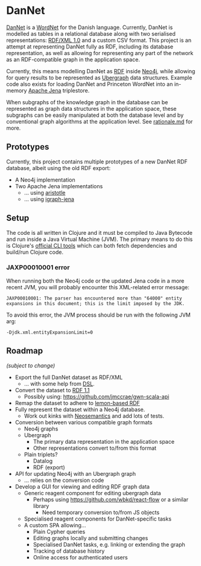 DanNet
======
[DanNet](https://cst.ku.dk/projekter/dannet/) is a [WordNet](https://en.wikipedia.org/wiki/WordNet) for the Danish language. Currently, DanNet is modelled as tables in a relational database along with two serialised representations: [RDF/XML 1.0](https://www.w3.org/TR/2004/REC-rdf-syntax-grammar-20040210/) and a custom CSV format. This project is an attempt at representing DanNet fully as RDF, including its database representation, as well as allowing for representing any part of the network as an RDF-compatible graph in the application space.

Currently, this means modelling DanNet as [RDF](https://en.wikipedia.org/wiki/Resource_Description_Framework) inside [Neo4j](https://neo4j.com/), while allowing for query results to be represented as [Ubergraph](https://github.com/Engelberg/ubergraph) data structures. Example code also exists for loading DanNet and Princeton WordNet into an in-memory [Apache Jena](https://jena.apache.org/) triplestore.

When subgraphs of the knowledge graph in the database can be represented as graph data structures in the application space, these subgraphs can be easily manipulated at both the database level and by conventional graph algorithms at the application level. See [rationale.md](rationale.md) for more.

Prototypes
----------
Currently, this project contains multiple prototypes of a new DanNet RDF database, albeit using the old RDF export:

* A Neo4j implementation
* Two Apache Jena implementations
  - ... using [aristotle](https://github.com/arachne-framework/aristotle)
  - ... using [igraph-jena](https://github.com/ont-app/igraph-jena)

Setup
-----
The code is all written in Clojure and it must be compiled to Java Bytecode and run inside a Java Virtual Machine (JVM). The primary means to do this is Clojure's [official CLI tools](https://clojure.org/guides/deps_and_cli) which can both fetch dependencies and build/run Clojure code.

### JAXP00010001 error
When running both the Neo4j code or the updated Jena code in a more recent JVM, you will probably encounter this XML-related error message:

```
JAXP00010001: The parser has encountered more than "64000" entity expansions in this document; this is the limit imposed by the JDK.
```

To avoid this error, the JVM process should be run with the following JVM arg:

```
-Djdk.xml.entityExpansionLimit=0
```

Roadmap
-------
_(subject to change)_

* Export the full DanNet dataset as RDF/XML
  - ... with some help from [DSL](https://dsl.dk/).
* Convert the dataset to [RDF 1.1](https://www.w3.org/TR/rdf11-concepts/)
  - Possibly using: https://github.com/jmccrae/gwn-scala-api
* Remap the dataset to adhere to [lemon-based RDF](https://globalwordnet.github.io/schemas/)
* Fully represent the dataset within a Neo4j database.
    - Work out kinks with [Neosemantics](https://github.com/neo4j-labs/neosemantics) and add lots of tests.
* Conversion between various compatible graph formats
    - Neo4j graphs
    - Ubergraph
      * The primary data representation in the application space
      * Other representations convert to/from this format
    - Plain triplets?
      * Datalog
      * RDF (export)
* API for updating Neo4j with an Ubergraph graph
  - ... relies on the conversion code
* Develop a GUI for viewing and editing RDF graph data
  - Generic reagent component for editing ubergraph data
    - Perhaps using https://github.com/wbkd/react-flow or a similar library
      * Need temporary conversion to/from JS objects
  - Specialised reagent components for DanNet-specific tasks
  - A custom SPA allowing...
    * Plain Cypher queries
    * Editing graphs locally and submitting changes
    * Specialised DanNet tasks, e.g. linking or extending the graph
    * Tracking of database history
    * Online access for authenticated users
